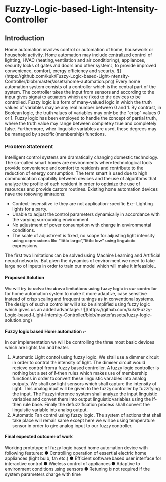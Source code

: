 # Fuzzy-Logic-based-Light-Intensity-Controller

<h2>Introduction</h2>
Home automation involves control or automation of home, housework or household activity. Home automation may include centralized control of lighting, HVAC (heating, ventilation and air conditioning), appliances, security locks of gates and doors and other systems, to provide improved convenience, comfort, energy efficiency and security.
![](https://github.com/kukr/Fuzzy-Logic-based-Light-Intensity-Controller/blob/master/assets/home-automation.png)
Every home automation system consists of a controller which is the central part of the system. The controller takes the input from sensors and according to the input gives signal to actuators which are fixed to the devices to be controlled.
Fuzzy logic is a form of many-valued logic in which the truth values of variables may be any real number between 0 and 1. By contrast, in Boolean logic, the truth values of variables may only be the "crisp" values 0 or 1. Fuzzy logic has been employed to handle the concept of partial truth, where the truth value may range between completely true and completely false. Furthermore, when linguistic variables are used, these degrees may be managed by specific (membership) functions.

<h3>Problem Statement</h3>
Intelligent control systems are dramatically changing domestic technology. The so-called smart homes are environments where technological tools provide convenience and comfort to residents and contribute to the reduction of energy consumption. The term smart is used due to high communication capability between devices and the use of algorithms that analyze the profile of each resident in order to optimize the use of resources and provide custom routines. 
Existing home automation devices have the following limitations:
<ul>
<li>Context-insensitive i.e they are not application-specific Ex:- Lighting lights for a party.</li>
<li>Unable to adjust the control parameters dynamically in accordance with the varying surrounding environment.</li>
<li>No adjustment of power consumption with change in environmental conditions.</li>
<li>The scale of adjustment is fixed, no scope for adjusting light intensity using expressions like “little large”,”little low” using linguistic expressions.</li>
</ul>

The first two limitations can be solved using Machine Learning and Artificial neural networks. But given the dynamics of environment we need to take large no of inputs in order to train our model which will make it infeasible.. 

<h4>Proposed Solution</h4>
We will try to solve the above limitations using fuzzy logic in our controller for home automation system to make it more adaptive, case sensitive instead of crisp scaling and frequent tunings as in conventional systems. The design of such a controller will also be simplified using fuzzy logic which gives us an added advantage.
!![](https://github.com/kukr/Fuzzy-Logic-based-Light-Intensity-Controller/blob/master/assets/fuzzy-logic-solution.png)

<h4>Fuzzy logic based Home automation :-</h4>
In our implementation we will be controlling the three most basic devices which are lights,fan and heater. 
<ol>
<li>Automatic Light control using fuzzy logic.
We shall use a dimmer circuit in order to control the intensity of light. 
The dimmer circuit would recieve control from a fuzzy based controller. A fuzzy logic controller is nothing but a set of If-then rules which makes use of membership functions in order to convert these linguistic variables into analog outputs.
We shall use light sensors which shall capture the intensity of light. 
This analog input will be given to the fuzzy controller by fuzzifying the input. The Fuzzy inference system shall analyze the input linguistic variables and convert them into output linguistic variables using the If-then rule base. Finally the defuzzification process shall convert the linguistic variable into analog output.
</li>
<li>
Automatic Fan control using fuzzy logic.
   The system of actions that shall take place will remain same except here we will be using temperature sensor in order to give analog input to our fuzzy controller.

</li>
</ol> 
<h4>Final expected outcome of work</h4>
Working prototype of fuzzy logic based home automation device with following features:
●	Controlling operation of essential electric home appliances (light bulb, fan etc.)
●	Efficient software based user interface for interactive control
●	Wireless control of appliances
●	Adaptive to environment conditions using sensors
●	Retuning is not required if the system parameters change with time 

